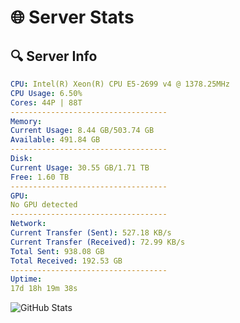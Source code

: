 # 🌐 Server Stats
## 🔍 Server Info
```yaml
CPU: Intel(R) Xeon(R) CPU E5-2699 v4 @ 1378.25MHz
CPU Usage: 6.50%
Cores: 44P | 88T
-----------------------------------
Memory:
Current Usage: 8.44 GB/503.74 GB
Available: 491.84 GB
-----------------------------------
Disk:
Current Usage: 30.55 GB/1.71 TB
Free: 1.60 TB
-----------------------------------
GPU:
No GPU detected
-----------------------------------
Network:
Current Transfer (Sent): 527.18 KB/s
Current Transfer (Received): 72.99 KB/s
Total Sent: 938.08 GB
Total Received: 192.53 GB
-----------------------------------
Uptime:
17d 18h 19m 38s
```
![GitHub Stats](https://img.shields.io/badge/Updated-2025-05-07_11:28:26-blue)